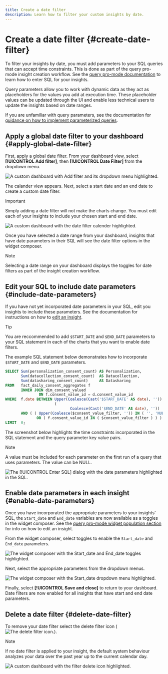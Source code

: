 ```yaml
---
title: Create a date filter
description: Learn how to filter your custom insights by date.
---
```

# Create a date filter {#create-date-filter}

To filter your insights by date, you must add parameters to your SQL queries that can accept time constraints. This is done as part of the query pro-mode insight creation workflow. See the [query pro-mode documentation](#query-pro-mode) to learn how to enter SQL for your insights.

Query parameters allow you to work with dynamic data as they act as placeholders for the values you add at execution time. These placeholder values can be updated through the UI and enable less technical users to update the insights based on date ranges.   

If you are unfamiliar with query parameters, see the documentation for [guidance on how to implement parameterized queries](../query-service/ui/parameterized-queries.md).

## Apply a global date filter to your dashboard {#apply-global-date-filter}

First, apply a global date filter. From your dashboard view, select **[!UICONTROL Add filter]**, then **[!UICONTROL Date Filter]** from the dropdown menu. 

![A custom dashboard with Add filter and its dropdown menu highlighted.](./images/user-defined-dashboards/sql-workflow/add-filter.png)

The calander view appears. Next, select a start date and an end date to create a custom date filter.

>[!IMPORTANT]
>
>Simply adding a date filter will not make the charts change. You must edit each of your insights to include your chosen start and end date.

![A custom dashboard with the date filter calender highlighted.](./images/user-defined-dashboards/sql-workflow/date-filter.png)

Once you have selected a date range from your dashboard, insights that have date parameters in their SQL will see the date filter options in the widget composer. 

>[!NOTE]
>
>Selecting a date range on your dashboard displays the toggles for date filters as part of the insight creation workflow. 

## Edit your SQL to include date parameters {#include-date-parameters} 

If you have not yet incorporated date parameters in your SQL, edit you insights to include these parameters. See the documentation for instructions on how to [edit an insight](#edit).

>[!TIP]
>
>You are reccommended to add `$START_DATE` and `$END_DATE` parameters to your SQL statement in each of the charts that you want to enable date filters.

The example SQL statement below demonstrates how to incorporate `$START_DATE` and `$END_DATE` parameters.

```sql
SELECT Sum(personalization_consent_count) AS Personalization,
       Sum(datacollection_consent_count)  AS Datacollection,
       Sum(datasharing_consent_count)     AS Datasharing
FROM   fact_daily_consent_aggregates f
       INNER JOIN dim_consent_valued
               ON f.consent_value_id = d.consent_value_id
WHERE  f.date BETWEEN Upper(Coalesce(Cast('$START_DATE' AS date), '')) AND Upper
                      (
                             Coalesce(Cast('$END_DATE' AS date), ''))
       AND ( ( Upper(Coalesce($consent_value_filter, '')) IN ( '', 'NULL' ) )
              OR ( f.consent_value_id IN ( $consent_value_filter ) ) )
LIMIT  0; 
```

The screenshot below highlights the time constraints incorporated in the SQL statement and the query parameter key value pairs.

>[!NOTE]
>
>A value must be included for each parameter on the first run of a query that uses parameters. The value can be NULL.

![The [!UICONTROL Enter SQL] dialog with the date parameters highlighted in the SQL.](./images/user-defined-dashboards/sql-workflow/sql-date-parameters.png)

## Enable date parameters in each insight {#enable-date-parameters}

Once you have incorporated the appropriate parameters to your insights' SQL, the `Start_date` and `End_date` variables are now available as a toggles in the widget composer. See the [query pro-mode widget population section](#populate-widget) for info on how to edit an insight. 

From the widget composer, select toggles to enable the `Start_date` and `End_date` parameters.

![The widget composer with the Start_date and End_date toggles highlighted.](./images/user-defined-dashboards/sql-workflow/widget-composer-date-filter-toggles.png)

Next, select the appropriate parameters from the dropdown menus.

![The widget composer with the Start_date dropdown menu highlighted.](./images/user-defined-dashboards/sql-workflow/widget-composer-date-filter-dropdown.png)

Finally, select **[!UICONTROL Save and close]** to return to your dashboard. Date filters are now enabled for all insights that have start and end date parameters.

## Delete a date filter {#delete-date-filter}

To remove your date filter select the delete filter icon (![The delete filter icon.](./images/user-defined-dashboards/sql-workflow/delete-filter-icon.png)). 

>[!NOTE]
>
>If no date filter is applied to your insight, the default system behaviour analyzes your data over the past year up to the current calendar day.

![A custom dashboard with the filter delete icon highlighted.](./images/user-defined-dashboards/sql-workflow/delete-date-filter.png)
